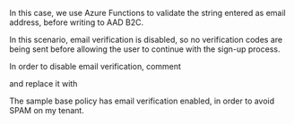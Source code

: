 In this case, we use Azure Functions to validate the string entered as email address, before writing to AAD B2C.

In this scenario, email verification is disabled, so no verification codes are being sent before allowing the user to continue with the sign-up process.

In order to disable email verification, comment

<!-- <OutputClaim ClaimTypeReferenceId="email" PartnerClaimType="Verified.Email" Required="true" /> -->

and replace it with 

<OutputClaim ClaimTypeReferenceId="email" Required="true" />

The sample base policy has email verification enabled, in order to avoid SPAM on my tenant.
